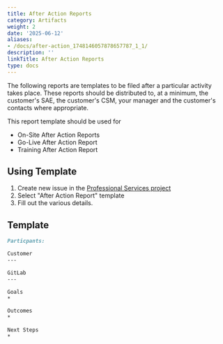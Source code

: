 ```yaml
---
title: After Action Reports
category: Artifacts
weight: 2
date: '2025-06-12'
aliases:
- /docs/after-action_1748146057878657787_1_1/
description: ''
linkTitle: After Action Reports
type: docs
---
```


The following reports are templates to be filed after a particular activity takes place.  These reports should be distributed to, at a minimum, the customer's SAE, the customer's CSM, your manager and the customer's contacts where appropriate.

This report template should be used for

- On-Site After Action Reports
- Go-Live After Action Report
- Training After Action Report

## Using Template

1. Create new issue in the [Professional Services project](https://gitlab.com/gitlab-com/customer-success/professional-services/issues/new)
1. Select "After Action Report" template
1. Fill out the various details.

## Template

```markdown
Particpants:

Customer
---

GitLab
---

Goals
*

Outcomes
*

Next Steps
*

```
